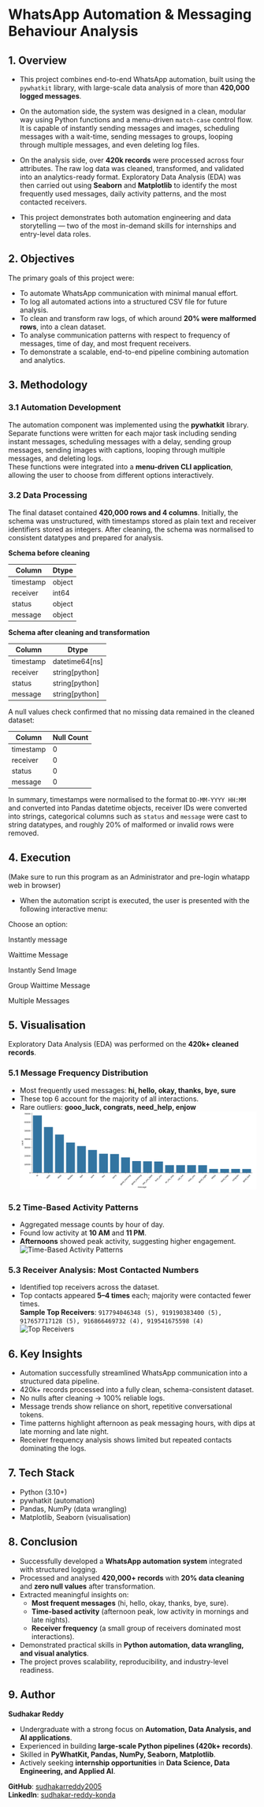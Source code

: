 # WhatsApp Automation & Messaging Behaviour Analysis  

## 1. Overview  
- This project combines end-to-end WhatsApp automation, built using the `pywhatkit` library, with large-scale data analysis of more than **420,000 logged messages**.  

- On the automation side, the system was designed in a clean, modular way using Python functions and a menu-driven `match-case` control flow. It is capable of instantly sending messages and images, scheduling messages with a wait-time, sending messages to groups, looping through multiple messages, and even deleting log files.  

- On the analysis side, over **420k records** were processed across four attributes. The raw log data was cleaned, transformed, and validated into an analytics-ready format. Exploratory Data Analysis (EDA) was then carried out using **Seaborn** and **Matplotlib** to identify the most frequently used messages, daily activity patterns, and the most contacted receivers.  

- This project demonstrates both automation engineering and data storytelling — two of the most in-demand skills for internships and entry-level data roles.  



## 2. Objectives  
The primary goals of this project were:  
- To automate WhatsApp communication with minimal manual effort.  
- To log all automated actions into a structured CSV file for future analysis.  
- To clean and transform raw logs, of which around **20% were malformed rows**, into a clean dataset.  
- To analyse communication patterns with respect to frequency of messages, time of day, and most frequent receivers.  
- To demonstrate a scalable, end-to-end pipeline combining automation and analytics.  



## 3. Methodology  

### 3.1 Automation Development  
The automation component was implemented using the **pywhatkit** library. Separate functions were written for each major task including sending instant messages, scheduling messages with a delay, sending group messages, sending images with captions, looping through multiple messages, and deleting logs.  
These functions were integrated into a **menu-driven CLI application**, allowing the user to choose from different options interactively.  

### 3.2 Data Processing  
The final dataset contained **420,000 rows and 4 columns**. Initially, the schema was unstructured, with timestamps stored as plain text and receiver identifiers stored as integers. After cleaning, the schema was normalised to consistent datatypes and prepared for analysis.  

**Schema before cleaning**  

| Column    | Dtype   |  
|-----------|---------|  
| timestamp | object  |  
| receiver  | int64   |  
| status    | object  |  
| message   | object  |  

**Schema after cleaning and transformation**  

| Column    | Dtype             |  
|-----------|------------------|  
| timestamp | datetime64[ns]   |  
| receiver  | string[python]   |  
| status    | string[python]   |  
| message   | string[python]   |  

A null values check confirmed that no missing data remained in the cleaned dataset:  

| Column    | Null Count |  
|-----------|------------|  
| timestamp | 0          |  
| receiver  | 0          |  
| status    | 0          |  
| message   | 0          |  

In summary, timestamps were normalised to the format `DD-MM-YYYY HH:MM` and converted into Pandas datetime objects, receiver IDs were converted into strings, categorical columns such as `status` and `message` were cast to string datatypes, and roughly 20% of malformed or invalid rows were removed.  



## 4. Execution  
(Make sure to run this program as an Administrator and pre-login whatapp web in browser)
- When the automation script is executed, the user is presented with the following interactive menu:  

Choose an option:

Instantly message

Waittime Message

Instantly Send Image

Group Waittime Message

Multiple Messages



## 5. Visualisation  

Exploratory Data Analysis (EDA) was performed on the **420k+ cleaned records**.  

### 5.1 Message Frequency Distribution  
- Most frequently used messages: **hi, hello, okay, thanks, bye, sure**  
- These top 6 account for the majority of all interactions.  
- Rare outliers: **gooo_luck, congrats, need_help, enjow**  
![Message Frequency Distribution](https://github.com/sudhakarreddy2005/pywhatkit_dataanalysis/blob/main/5.1.png)  

### 5.2 Time-Based Activity Patterns  
- Aggregated message counts by hour of day.  
- Found low activity at **10 AM** and **11 PM**.  
- **Afternoons** showed peak activity, suggesting higher engagement.  
![Time-Based Activity Patterns](link_to_time_activity_plot)  

### 5.3 Receiver Analysis: Most Contacted Numbers  
- Identified top receivers across the dataset.  
- Top contacts appeared **5–4 times** each; majority were contacted fewer times.  
**Sample Top Receivers**: `917794046348 (5), 919190383400 (5), 917657717128 (5), 916866469732 (4), 919541675598 (4)`  
![Top Receivers](link_to_top_receivers_plot)  


## 6. Key Insights  
- Automation successfully streamlined WhatsApp communication into a structured data pipeline.  
- 420k+ records processed into a fully clean, schema-consistent dataset.  
- No nulls after cleaning → 100% reliable logs.  
- Message trends show reliance on short, repetitive conversational tokens.  
- Time patterns highlight afternoon as peak messaging hours, with dips at late morning and late night.  
- Receiver frequency analysis shows limited but repeated contacts dominating the logs.  




## 7. Tech Stack  
- Python (3.10+)  
- pywhatkit (automation)  
- Pandas, NumPy (data wrangling)  
- Matplotlib, Seaborn (visualisation)  





## 8. Conclusion  
- Successfully developed a **WhatsApp automation system** integrated with structured logging.  
- Processed and analysed **420,000+ records** with **20% data cleaning** and **zero null values** after transformation.  
- Extracted meaningful insights on:  
  - **Most frequent messages** (hi, hello, okay, thanks, bye, sure).  
  - **Time-based activity** (afternoon peak, low activity in mornings and late nights).  
  - **Receiver frequency** (a small group of receivers dominated most interactions).  
- Demonstrated practical skills in **Python automation, data wrangling, and visual analytics**.  
- The project proves scalability, reproducibility, and industry-level readiness.  



## 9. Author  
**Sudhakar Reddy**  
- Undergraduate with a strong focus on **Automation, Data Analysis, and AI applications**.  
- Experienced in building **large-scale Python pipelines (420k+ records)**.  
- Skilled in **PyWhatKit, Pandas, NumPy, Seaborn, Matplotlib**.  
- Actively seeking **internship opportunities** in **Data Science, Data Engineering, and Applied AI**.  

 **GitHub**: [sudhakarreddy2005](https://github.com/sudhakarreddy2005)  
 **LinkedIn**: [sudhakar-reddy-konda](https://www.linkedin.com/in/sudhakar-reddy-konda-769320299)  
  














